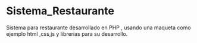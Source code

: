 # Sistema_Restaurante
Sistema para restaurante desarrollado en PHP , usando una maqueta como ejemplo html ,css,js y librerias para su desarrollo.
